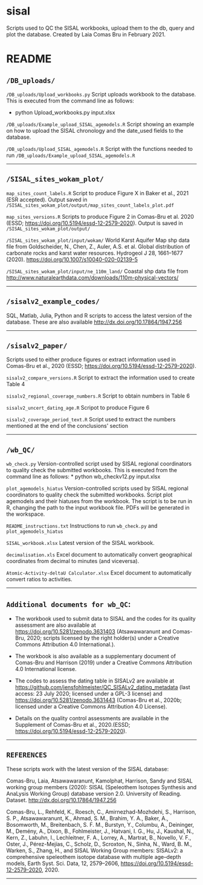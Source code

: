 # sisal
Scripts used to QC the SISAL workbooks, upload them to the db, query and plot the database.
Created by Laia Comas Bru in February 2021.

# README

## `/DB_uploads/`

`/DB_uploads/Upload_workbooks.py`
Script uploads workbook to the database. This is executed from the command line as follows:
* python Upload_workbooks.py input.xlsx

`/DB_uploads/Example_upload_SISAL_agemodels.R`
Script showing an example on how to upload the SISAL chronology and the date_used fields to the database.

`/DB_uploads/Upload_SISAL_agemodels.R`
Script with the functions needed to run `/DB_uploads/Example_upload_SISAL_agemodels.R`

---

## `/SISAL_sites_wokam_plot/`

`map_sites_count_labels.R`
Script to produce Figure X in Baker et al., 2021 (ESR accepted). Output saved in `/SISAL_sites_wokam_plot/output/map_sites_count_labels_plot.pdf`

`map_sites_versions.R`
Scripts to produce Figure 2 in Comas-Bru et al. 2020 (ESSD; https://doi.org/10.5194/essd-12-2579-2020). Output is saved in `/SISAL_sites_wokam_plot/output/`

`/SISAL_sites_wokam_plot/input/wokam/`
World Karst Aquifer Map shp data file from Goldscheider, N., Chen, Z., Auler, A.S. et al. Global distribution of carbonate rocks and karst water resources. Hydrogeol J 28, 1661–1677 (2020). https://doi.org/10.1007/s10040-020-02139-5

`/SISAL_sites_wokam_plot/input/ne_110m_land/`
Coastal shp data file from http://www.naturalearthdata.com/downloads/110m-physical-vectors/

---

## `/sisalv2_example_codes/`

SQL, Matlab, Julia, Python and R scripts to access the latest version of the database. These are also available http://dx.doi.org/10.17864/1947.256

---

## `/sisalv2_paper/`

Scripts used to either produce figures or extract information used in Comas-Bru et al., 2020 (ESSD; https://doi.org/10.5194/essd-12-2579-2020).

`sisalv2_compare_versions.R`
Script to extract the information used to create Table 4 

`sisalv2_regional_coverage_numbers.R`
Script to obtain numbers in Table 6

`sisalv2_uncert_dating_age.R`
Scripot to produce Figure 6

`sisalv2_coverage_period_text.R`
Script used to extract the numbers mentioned at the end of the conclusions' section

---

## `/wb_QC/`

`wb_check.py`
Version-controlled script used by SISAL regional coordinators to quality check the submitted workbooks.  This is executed from the command line as follows: * python wb_checkv12.py input.xlsx

`plot_agemodels_hiatus`
Version-controlled scripts used by SISAL regional coordinators to quality check the submitted workbooks.
Script plot agemodels and their hiatuses from the workbook. The script is to be run in R, changing the path to the input workbook file. PDFs will be generated in the workspace.

`README_instructions.txt`
Instructions to run `wb_check.py` and `plot_agemodels_hiatus`

`SISAL_workbook.xlsx`
Latest version of the SISAL workbook.

`decimalisation.xls`
Excel document to automatically convert geographical coordinates from decimal to minutes (and viceversa).

`Atomic-Activity-deltaU Calculator.xlsx`
Excel document to automatically convert ratios to activities. 

---

## `Additional documents for wb_QC`:

- The workbook used to submit data to SISAL and the codes for its quality assessment are also available
at https://doi.org/10.5281/zenodo.3631403 (Atsawawaranunt and Comas-Bru, 2020; scripts licensed by the right holder(s) under a Creative Commons Attribution 4.0 International.).

- The workbook is also available as a supplementary document of Comas-Bru and Harrison (2019) under a Creative
Commons Attribution 4.0 International license.

- The codes to assess the dating table in SISALv2 are available at https://github.com/jensfohlmeister/QC_SISALv2_dating_metadata (last access: 23 July 2020; licensed under a
GPL-3 license) and https://doi.org/10.5281/zenodo.3631443 (Comas-Bru et al., 2020b; licensed under a Creative Commons Attribution 4.0 License). 

- Details on the quality control assessments are available in the Supplement of Comas-Bru et al., 2020.(ESSD; https://doi.org/10.5194/essd-12-2579-2020).

---

## `REFERENCES`

These scripts work with the latest version of the SISAL database:

Comas-Bru, Laia, Atsawawaranunt, Kamolphat, Harrison, Sandy and SISAL working group members (2020): SISAL (Speleothem Isotopes Synthesis and AnaLysis Working Group) database version 2.0. University of Reading. Dataset. http://dx.doi.org/10.17864/1947.256

Comas-Bru, L., Rehfeld, K., Roesch, C., Amirnezhad-Mozhdehi, S., Harrison, S. P., Atsawawaranunt, K., Ahmad, S. M., Brahim, Y. A., Baker, A., Bosomworth, M., Breitenbach, S. F. M., Burstyn, Y., Columbu, A., Deininger, M., Demény, A., Dixon, B., Fohlmeister, J., Hatvani, I. G., Hu, J., Kaushal, N., Kern, Z., Labuhn, I., Lechleitner, F. A., Lorrey, A., Martrat, B., Novello, V. F., Oster, J., Pérez-Mejías, C., Scholz, D., Scroxton, N., Sinha, N., Ward, B. M., Warken, S., Zhang, H., and SISAL Working Group members: SISALv2: a comprehensive speleothem isotope database with multiple age–depth models, Earth Syst. Sci. Data, 12, 2579–2606, https://doi.org/10.5194/essd-12-2579-2020, 2020. 

---
